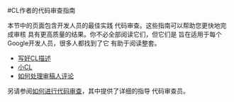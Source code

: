 #CL作者的代码审查指南

本节中的页面包含开发人员的最佳实践
代码审查。这些指南可以帮助您更快地完成审核
具有更高质量的结果。你不必全部阅读它们，但它们是
旨在适用于每个Google开发人员，很多人都找到了它
有助于阅读整套。

 -  [写好CL描述](cl-descriptions.md)
 -  [小CL](small-cls.md)
 -  [如何处理审稿人评论](handling-comments.md)

另请参阅[如何进行代码审查](../reviewer_cn/)，其中提供了详细的指导
代码审查员。